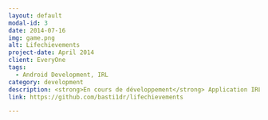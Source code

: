 ```yaml
---
layout: default
modal-id: 3
date: 2014-07-16
img: game.png
alt: Lifechievements
project-date: April 2014
client: EveryOne
tags:
  - Android Development, IRL
category: development
description: <strong>En cours de développement</strong> Application IRL développé sur Android (développement toujours en cours). Les objectifs sont divers et variés ; jeux vidéos, voyages, visites, ...
link: https://github.com/basti1dr/lifechievements

---
```

